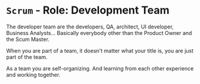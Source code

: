 # `Scrum` - Role: Development Team

The developer team are the developers, QA, architect, UI developer,
Business Analysts... Basically everybody other than the Product Owner
and the Scum Master.

When you are part of a team, it doesn't matter what your title is, you
are just part of the team.

As a team you are self-organizing. And learning from each other
experience and working together.
